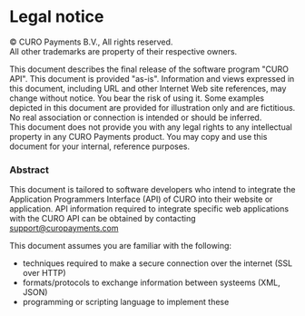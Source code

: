 # Legal notice

&copy; CURO Payments B.V., All rights reserved.  
All other trademarks are property of their respective owners.

This document describes the final release of the software program "CURO API". This document is provided "as-is". Information and views expressed in this document, including URL and other Internet Web site references, may change without notice. You bear the risk of using it. Some examples depicted in this document are provided for illustration only and are fictitious. No real association or connection is intended or should be inferred.  
This document does not provide you with any legal rights to any intellectual property in any CURO Payments product. You may copy and use this document for your internal, reference purposes.


### Abstract
This document is tailored to software developers who intend to integrate the Application Programmers Interface (API) of CURO into their website or application. API information required to integrate specific web applications with the CURO API can be obtained by contacting support@curopayments.com

This document assumes you are familiar with the following:

* techniques required to make a secure connection over the internet (SSL over HTTP)
* formats/protocols to exchange information between systeems (XML, JSON)
* programming or scripting language to implement these
